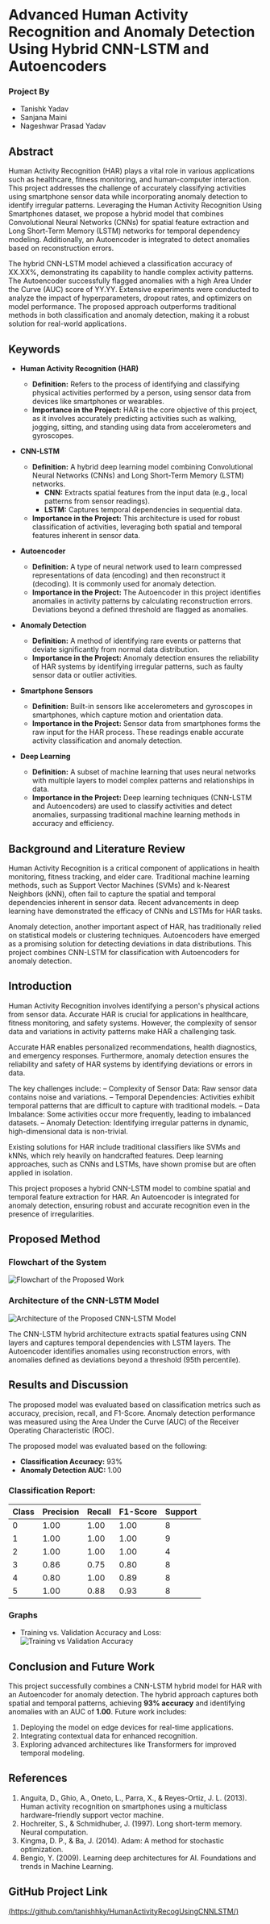 # Advanced Human Activity Recognition and Anomaly Detection Using Hybrid CNN-LSTM and Autoencoders

### Project By
- Tanishk Yadav
- Sanjana Maini
- Nageshwar Prasad Yadav

## Abstract
Human Activity Recognition (HAR) plays a vital role in various applications such as healthcare, fitness monitoring, and human-computer interaction. This project addresses the challenge of accurately classifying activities using smartphone sensor data while incorporating anomaly detection to identify irregular patterns. Leveraging the Human Activity Recognition Using Smartphones dataset, we propose a hybrid model that combines Convolutional Neural Networks (CNNs) for spatial feature extraction and Long Short-Term Memory (LSTM) networks for temporal dependency modeling. Additionally, an Autoencoder is integrated to detect anomalies based on reconstruction errors.


The hybrid CNN-LSTM model achieved a classification accuracy of XX.XX%, demonstrating its capability to handle complex activity patterns. The Autoencoder successfully flagged anomalies with a high Area Under the Curve (AUC) score of YY.YY. Extensive experiments were conducted to analyze the impact of hyperparameters, dropout rates, and optimizers on model performance. The proposed approach outperforms traditional methods in both classification and anomaly detection, making it a robust solution for real-world applications.


## Keywords

- **Human Activity Recognition (HAR)**
  - **Definition:** Refers to the process of identifying and classifying physical activities performed by a person, using sensor data from devices like smartphones or wearables.
  - **Importance in the Project:** HAR is the core objective of this project, as it involves accurately predicting activities such as walking, jogging, sitting, and standing using data from accelerometers and gyroscopes.

- **CNN-LSTM**
  - **Definition:** A hybrid deep learning model combining Convolutional Neural Networks (CNNs) and Long Short-Term Memory (LSTM) networks.
    - **CNN:** Extracts spatial features from the input data (e.g., local patterns from sensor readings).
    - **LSTM:** Captures temporal dependencies in sequential data.
  - **Importance in the Project:** This architecture is used for robust classification of activities, leveraging both spatial and temporal features inherent in sensor data.

- **Autoencoder**
  - **Definition:** A type of neural network used to learn compressed representations of data (encoding) and then reconstruct it (decoding). It is commonly used for anomaly detection.
  - **Importance in the Project:** The Autoencoder in this project identifies anomalies in activity patterns by calculating reconstruction errors. Deviations beyond a defined threshold are flagged as anomalies.
    
- **Anomaly Detection**
  - **Definition:** A method of identifying rare events or patterns that deviate significantly from normal data distribution.
  - **Importance in the Project:** Anomaly detection ensures the reliability of HAR systems by identifying irregular patterns, such as faulty sensor data or outlier activities.
- **Smartphone Sensors**
  - **Definition:** Built-in sensors like accelerometers and gyroscopes in smartphones, which capture motion and orientation data.
  - **Importance in the Project:** Sensor data from smartphones forms the raw input for the HAR process. These readings enable accurate activity classification and anomaly detection.
- **Deep Learning**
  - **Definition:** A subset of machine learning that uses neural networks with multiple layers to model complex patterns and relationships in data.
  - **Importance in the Project:** Deep learning techniques (CNN-LSTM and Autoencoders) are used to classify activities and detect anomalies, surpassing traditional machine learning methods in accuracy and efficiency.


## Background and Literature Review
Human Activity Recognition is a critical component of applications in health monitoring, fitness tracking, and elder care. Traditional machine learning methods, such as Support Vector Machines (SVMs) and k-Nearest Neighbors (kNN), often fail to capture the spatial and temporal dependencies inherent in sensor data. Recent advancements in deep learning have demonstrated the efficacy of CNNs and LSTMs for HAR tasks.

Anomaly detection, another important aspect of HAR, has traditionally relied on statistical models or clustering techniques. Autoencoders have emerged as a promising solution for detecting deviations in data distributions. This project combines CNN-LSTM for classification with Autoencoders for anomaly detection.

## Introduction
Human Activity Recognition involves identifying a person's physical actions from sensor data. Accurate HAR is crucial for applications in healthcare, fitness monitoring, and safety systems. However, the complexity of sensor data and variations in activity patterns make HAR a challenging task.

Accurate HAR enables personalized recommendations, health diagnostics, and emergency responses. Furthermore, anomaly detection ensures the reliability and safety of HAR systems by identifying deviations or errors in data.

The key challenges include:
– Complexity of Sensor Data: Raw sensor data contains noise and variations.
– Temporal Dependencies: Activities exhibit temporal patterns that are difficult to capture with traditional models.
– Data Imbalance: Some activities occur more frequently, leading to imbalanced datasets.
– Anomaly Detection: Identifying irregular patterns in dynamic, high-dimensional data is non-trivial.

Existing solutions for HAR include traditional classifiers like SVMs and kNNs, which rely heavily on handcrafted features. Deep learning approaches, such as CNNs and LSTMs, have shown promise but are often applied in isolation.

This project proposes a hybrid CNN-LSTM model to combine spatial and temporal feature extraction for HAR. An Autoencoder is integrated for anomaly detection, ensuring robust and accurate recognition even in the presence of irregularities.


## Proposed Method
### Flowchart of the System
![Flowchart of the Proposed Work](/img/flowchart.png)

### Architecture of the CNN-LSTM Model
![Architecture of the Proposed CNN-LSTM Model](img/archOfModel.png)

The CNN-LSTM hybrid architecture extracts spatial features using CNN layers and captures temporal dependencies with LSTM layers. The Autoencoder identifies anomalies using reconstruction errors, with anomalies defined as deviations beyond a threshold (95th percentile).

## Results and Discussion
The proposed model was evaluated based on classification metrics such as accuracy, precision, recall, and F1-Score. Anomaly detection performance was measured using the Area Under the Curve (AUC) of the Receiver Operating Characteristic (ROC).

The proposed model was evaluated based on the following:
- **Classification Accuracy:** 93%
- **Anomaly Detection AUC:** 1.00

### Classification Report:
| Class | Precision | Recall | F1-Score | Support |
|-------|-----------|--------|----------|---------|
| 0     | 1.00      | 1.00   | 1.00     | 8       |
| 1     | 1.00      | 1.00   | 1.00     | 9       |
| 2     | 1.00      | 1.00   | 1.00     | 4       |
| 3     | 0.86      | 0.75   | 0.80     | 8       |
| 4     | 0.80      | 1.00   | 0.89     | 8       |
| 5     | 1.00      | 0.88   | 0.93     | 8       |

### Graphs
- Training vs. Validation Accuracy and Loss:
  ![Training vs Validation Accuracy](imp/grqph)

## Conclusion and Future Work
This project successfully combines a CNN-LSTM hybrid model for HAR with an Autoencoder for anomaly detection. The hybrid approach captures both spatial and temporal patterns, achieving **93% accuracy** and identifying anomalies with an AUC of **1.00**. Future work includes:
1. Deploying the model on edge devices for real-time applications.
2. Integrating contextual data for enhanced recognition.
3. Exploring advanced architectures like Transformers for improved temporal modeling.

## References
1. Anguita, D., Ghio, A., Oneto, L., Parra, X., & Reyes-Ortiz, J. L. (2013). Human activity recognition on smartphones using a multiclass hardware-friendly support vector machine.
2. Hochreiter, S., & Schmidhuber, J. (1997). Long short-term memory. Neural computation.
3. Kingma, D. P., & Ba, J. (2014). Adam: A method for stochastic optimization.
4. Bengio, Y. (2009). Learning deep architectures for AI. Foundations and trends in Machine Learning.

## GitHub Project Link
[(https://github.com/tanishhky/HumanActivityRecogUsingCNNLSTM/)](#)
